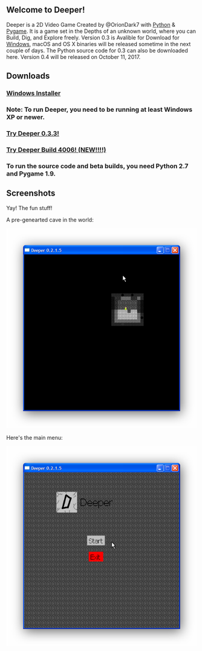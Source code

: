 ## Welcome to Deeper!
Deeper is a 2D Video Game Created by @OrionDark7 with [Python](https://python.org) & [Pygame](http://www.pygame.org). It is a game set in the Depths of an unknown world, where you can Build, Dig, and Explore freely. Version 0.3 is Avalible for Download for [Windows](https://oriondark7.github.io/DeeperForWindows), macOS and OS X binaries will be released sometime in the next couple of days. The Python source code for 0.3 can also be downloaded here. Version 0.4 will be released on October 11, 2017.

## Downloads
### [Windows Installer](https://github.com/OrionDark7/DeeperForWindows/zipball/master)
### Note: To run Deeper, you need to be running at least Windows XP or newer.
### [Try Deeper 0.3.3!](https://github.com/OrionDark7/DeeperForWindows/zipball/master)
### [Try Deeper Build 4006! (NEW!!!!)](https://github.com/OrionDark7/DeeperForWindows/zipball/build4000)
### To run the source code and beta builds, you need Python 2.7 and Pygame 1.9.


## Screenshots
Yay! The fun stuff!

A pre-genearted cave in the world:

![](https://raw.githubusercontent.com/OrionDark7/Deeper/gh-pages/images/cave.png)

Here's the main menu:

![](https://raw.githubusercontent.com/OrionDark7/Deeper/gh-pages/images/mainmenu.png)


